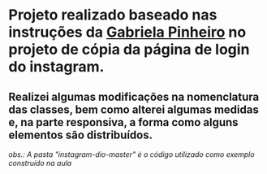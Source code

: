 # Projeto realizado baseado nas instruções da [Gabriela Pinheiro](https://github.com/SpruceGabriela) no projeto de cópia da página de login do instagram.

## Realizei algumas modificações na nomenclatura das classes, bem como alterei algumas medidas e, na parte responsiva, a forma como alguns elementos são distribuídos.

*obs.: A pasta "instagram-dio-master" é o código utilizado como exemplo construído na aula*
